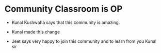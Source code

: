 # Community Classroom is OP

- Kunal Kushwaha says that this community is amazing.
- Kunal made this change

- Jeet says very happy to join this community and to learn from you Kunal sir 
